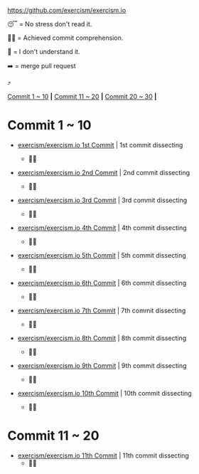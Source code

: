 https://github.com/exercism/exercism.io

😴 =  No stress don't read it.

🤔✅ = Achieved commit comprehension.

🤯 = I don't understand it.

➡️ = merge pull request

⤴️

[Commit 1 ~ 10](#commit-1--10) **|**
[Commit 11 ~ 20](#commit-11--20) **|**
[Commit 20 ~ 30](#commit-20--30) **|**

# Commit 1 ~ 10

* [exercism/exercism.io 1st Commit](https://github.com/exercism/exercism.io/tree/90f07ec1f2d4c874d187995dff7b055e20d0f046) |
1st commit dissecting
  * 🤔✅

* [exercism/exercism.io 2nd Commit](https://github.com/exercism/exercism.io/tree/1fa2cd64a4623ac689205263b3d3b017750088b4) |
2nd commit dissecting
  * 🤔✅

* [exercism/exercism.io 3rd Commit](https://github.com/exercism/exercism.io/tree/ed8709f1206fb0c4ebfc1da5f3114942f81e4ff3) |
3rd commit dissecting
  * 🤔✅

* [exercism/exercism.io 4th Commit](https://github.com/exercism/exercism.io/tree/7c04940a81df8d3a248d7d5828a698bf7cdeeeed) |
4th commit dissecting
  * 🤔✅

* [exercism/exercism.io 5th Commit](https://github.com/exercism/exercism.io/tree/6bd1470eef3757e99ec5933d1c0410e11f74590f) |
5th commit dissecting
  * 🤔✅

* [exercism/exercism.io 6th Commit](https://github.com/exercism/exercism.io/tree/214311846e8fdca21a6cd21edd23557d88c4079a) |
6th commit dissecting
  * 🤔✅

* [exercism/exercism.io 7th Commit](https://github.com/exercism/exercism.io/tree/b010736511c4151a09497b5c48afb5ff6b524fe2) |
7th commit dissecting
  * 🤔✅

* [exercism/exercism.io 8th Commit](https://github.com/exercism/exercism.io/tree/177ef6d1ad1e8aaaf7ec4179f2308b9dcd110aa6) |
8th commit dissecting
  * 🤔✅

* [exercism/exercism.io 9th Commit](https://github.com/exercism/exercism.io/tree/6506ac019c2cb7a1dbb47c5b1c70111b9f73b686) |
9th commit dissecting
  * 🤔✅

* [exercism/exercism.io 10th Commit](https://github.com/exercism/exercism.io/tree/fc1fef309f6dbc170c565591ea7d9f181c9037e8) |
10th commit dissecting
  * 🤔✅

# Commit 11 ~ 20

* [exercism/exercism.io 11th Commit](https://github.com/exercism/exercism.io/tree/30da114fe6c91b3d245d6227f8f8e19a2860eebd) |
11th commit dissecting
  * 🤔✅
